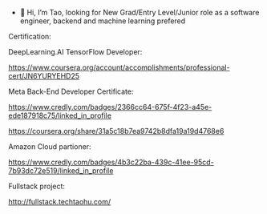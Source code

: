 - 👋 Hi, I’m Tao, looking for New Grad/Entry Level/Junior role as a software engineer, backend and machine learning prefered 

<!---
Talen-520/Talen-520 is a ✨ special ✨ repository because its `README.md` (this file) appears on your GitHub profile.
You can click the Preview link to take a look at your changes.
--->


Certification:

DeepLearning.AI TensorFlow Developer:

https://www.coursera.org/account/accomplishments/professional-cert/JN6YURYEHD25


Meta Back-End Developer Certificate:

https://www.credly.com/badges/2366cc64-675f-4f23-a45e-ede187918c75/linked_in_profile

https://coursera.org/share/31a5c18b7ea9742b8dfa19a19d4768e6

Amazon Cloud partioner:

https://www.credly.com/badges/4b3c22ba-439c-41ee-95cd-7b93dc72e519/linked_in_profile

Fullstack project:

[http://fullstack.techtaohu.com/
](http://fullstack.techtaohu.com)
